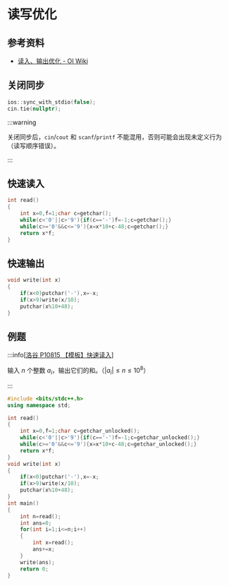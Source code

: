 # 读写优化

## 参考资料

- [读入、输出优化 - OI Wiki](https://oi-wiki.org/contest/io/)

## 关闭同步

```cpp
ios::sync_with_stdio(false);
cin.tie(nullptr);
```

:::warning

关闭同步后，`cin`/`cout` 和 `scanf`/`printf` 不能混用，否则可能会出现未定义行为（读写顺序错误）。

:::

## 快速读入

```cpp
int read()
{
	int x=0,f=1;char c=getchar();
	while(c<'0'||c>'9'){if(c=='-')f=-1;c=getchar();}
	while(c>='0'&&c<='9'){x=x*10+c-48;c=getchar();}
	return x*f;
}
```

## 快速输出

```cpp
void write(int x)
{
	if(x<0)putchar('-'),x=-x;
	if(x>9)write(x/10);
	putchar(x%10+48);
}
```

## 例题

:::info[[洛谷 P10815 【模板】快速读入](https://www.luogu.com.cn/problem/P10815)]

输入 $n$ 个整数 $a_i$，输出它们的和。（$|a_i| \le n \le 10^8$）

:::

```cpp
#include <bits/stdc++.h>
using namespace std;

int read()
{
	int x=0,f=1;char c=getchar_unlocked();
	while(c<'0'||c>'9'){if(c=='-')f=-1;c=getchar_unlocked();}
	while(c>='0'&&c<='9'){x=x*10+c-48;c=getchar_unlocked();}
	return x*f;
}
void write(int x)
{
	if(x<0)putchar('-'),x=-x;
	if(x>9)write(x/10);
	putchar(x%10+48);
}
int main()
{
    int n=read();
    int ans=0;
    for(int i=1;i<=n;i++)
    {
    	int x=read();
    	ans+=x;
    }
    write(ans);
    return 0;
}
```
